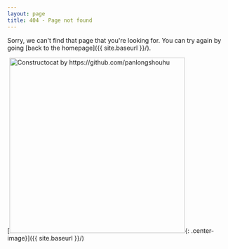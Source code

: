 ```yaml
---
layout: page
title: 404 - Page not found
---
```


Sorry, we can't find that page that you're looking for. You can try again by going [back to the homepage]({{ site.baseurl }}/).

[<img src="{{ site.baseurl }}/images/404.png" alt="Constructocat by https://github.com/panlongshouhu" style="width: 400px; height: 400px;"/>{: .center-image}]({{ site.baseurl }}/)
